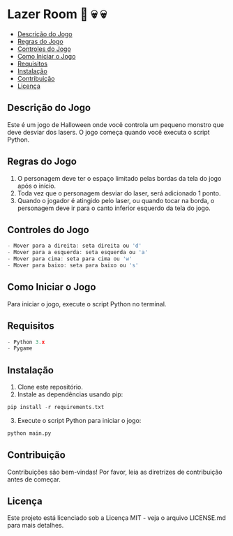 # Lazer Room 🎃 :skull: 💀

<!--ts-->

- [Descrição do Jogo](#descrição-do-jogo)
- [Regras do Jogo](#regras-do-jogo)
- [Controles do Jogo](#controles-do-jogo)
- [Como Iniciar o Jogo](#como-iniciar-o-jogo)
- [Requisitos](#requisitos)
- [Instalação](#instalação)
- [Contribuição](#contribuição)
- [Licença](#licença)

<!--ts-->

## Descrição do Jogo
Este é um jogo de Halloween onde você controla um pequeno monstro que deve desviar dos lasers. O jogo começa quando você executa o script Python.

## Regras do Jogo
1. O personagem deve ter o espaço limitado pelas bordas da tela do jogo após o início.
2. Toda vez que o personagem desviar do laser, será adicionado 1 ponto.
3. Quando o jogador é atingido pelo laser, ou quando tocar na borda, o personagem deve ir para o canto inferior esquerdo da tela do jogo.

## Controles do Jogo

``` javascript
- Mover para a direita: seta direita ou 'd'
- Mover para a esquerda: seta esquerda ou 'a'
- Mover para cima: seta para cima ou 'w'
- Mover para baixo: seta para baixo ou 's'
```

## Como Iniciar o Jogo
Para iniciar o jogo, execute o script Python no terminal.

## Requisitos
``` python
- Python 3.x
- Pygame
```

## Instalação
1. Clone este repositório.
2. Instale as dependências usando pip:

``` python
pip install -r requirements.txt
```

3. Execute o script Python para iniciar o jogo:

``` python
python main.py
```


## Contribuição
Contribuições são bem-vindas! Por favor, leia as diretrizes de contribuição antes de começar.

## Licença
Este projeto está licenciado sob a Licença MIT - veja o arquivo LICENSE.md para mais detalhes.
